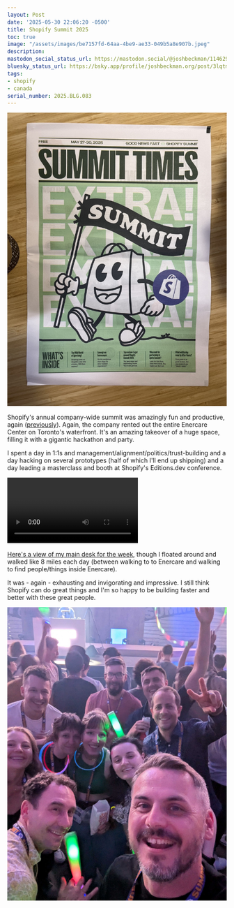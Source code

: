 ```yaml
---
layout: Post
date: '2025-05-30 22:06:20 -0500'
title: Shopify Summit 2025
toc: true
image: "/assets/images/be7157fd-64aa-4be9-ae33-049b5a8e907b.jpeg"
description:
mastodon_social_status_url: https://mastodon.social/@joshbeckman/114629146206314118
bluesky_status_url: https://bsky.app/profile/joshbeckman.org/post/3lqtm6ttaim2m
tags:
- shopify
- canada
serial_number: 2025.BLG.083
---
```

![Shopify Summit Times newspaper](/assets/images/be7157fd-64aa-4be9-ae33-049b5a8e907b.jpeg)

Shopify's annual company-wide summit was amazingly fun and productive, again ([previously](https://www.joshbeckman.org/blog/traveling/shopify-summit-2024)). Again, the company rented out the entire Enercare Center on Toronto's waterfront. It's an amazing takeover of a huge space, filling it with a gigantic hackathon and party.

I spent a day in 1:1s and management/alignment/politics/trust-building and a day hacking on several prototypes (half of which I'll end up shipping) and a day leading a masterclass and booth at Shopify's Editions.dev conference. 

<video controls src="/assets/videos/7751fa44-6a26-4893-af7b-ba90fd3c3d1c.mov"></video>

[Here's a view of my main desk for the week](https://www.joshbeckman.org/blog/working/desk-may-30th-2025), though I floated around and walked like 8 miles each day (between walking to to Enercare and walking to find people/things inside Enercare).

It was - again - exhausting and invigorating and impressive. I still think Shopify can do great things and I'm so happy to be building faster and better with these great people.

![Summit party](/assets/images/f6c2f47b-b62b-449f-83ec-eaa9d7d74fd9.jpeg)
